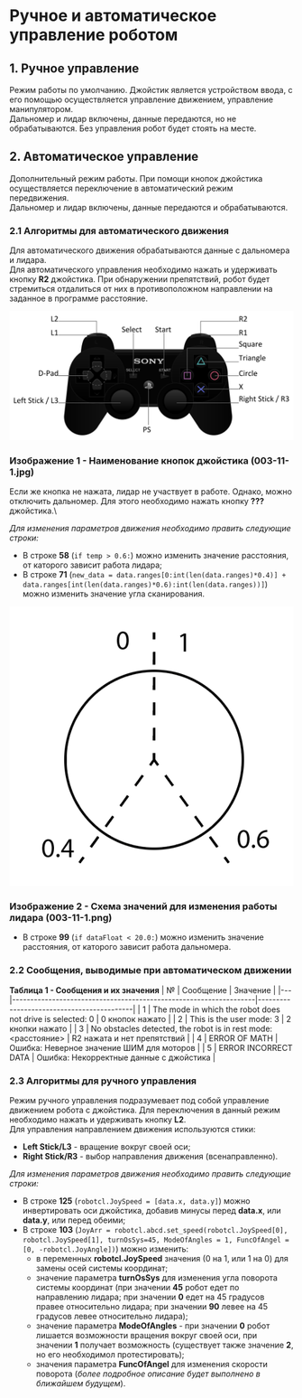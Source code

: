 # Ручное и автоматическое управление роботом

## 1. Ручное управление
Режим работы по умолчанию. Джойстик является устройством ввода, с его помощью осуществляется управление движением, управление манипулятором.\
Дальномер и лидар включены, данные передаются, но не обрабатываются. Без управления робот будет стоять на месте.


## 2. Автоматическое управление
Дополнительный режим работы. При помощи кнопок джойстика осуществляется переключение в автоматический режим передвижения.\
Дальномер и лидар включены, данные передаются и обрабатываются.

### 2.1 Алгоритмы для автоматического движения
Для автоматического движения обрабатываются данные с дальномера и лидара.\
Для автоматического управления необходимо нажать и удерживать кнопку **R2** джойстика. При обнаружении препятствий, робот будет стремиться отдалиться от них в противоположном направлении на заданное в программе расстояние.

![Image_1](https://github.com/Hedgehog0224/catkin_ws/blob/docs/Documentation/Images/Folder-3-11/003-11-1.jpg)
### Изображение 1 - Наименование кнопок джойстика (003-11-1.jpg)

Если же кнопка не нажата, лидар не участвует в работе. Однако, можно отключить дальномер. Для этого необходимо нажать кнопку **???** джойстика.\

*Для изменения параметров движения необходимо править следующие строки:*
- В строке **58** (`if temp > 0.6:`) можно изменить значение расстояния, от каторого зависит работа лидара;
- В строке **71** (`new_data = data.ranges[0:int(len(data.ranges)*0.4)] + data.ranges[int(len(data.ranges)*0.6):int(len(data.ranges))]`) можно изменить значение угла сканирования.

![Image_2](https://github.com/Hedgehog0224/catkin_ws/blob/docs/Documentation/Images/Folder-3-11/003-11-2.png)
### Изображение 2 - Схема значений для изменения работы лидара (003-11-1.png)

- В строке **99** (`if dataFloat < 20.0:`) можно изменить значение расстояния, от каторого зависит работа дальномера.

### 2.2 Сообщения, выводимые при автоматическом движении
**Таблица 1 - Сообщения и их значения**
| № | Сообщение                                                         | Значение                                  |
|---|-------------------------------------------------------------------|-------------------------------------------|
| 1 | The mode in which the robot does not drive is selected: 0         | 0 кнопок нажато                           |
| 2 | This is the user mode: 3                                          | 2 кнопки нажато                           |
| 3 | No obstacles detected, the robot is in rest mode: <расстояние>    | R2 нажата и нет препятствий               |
| 4 | ERROR OF MATH                                                     | Ошибка: Неверное значение ШИМ для моторов |
| 5 | ERROR INCORRECT DATA                                              | Ошибка: Некорректные данные с джойстика   |

### 2.3 Алгоритмы для ручного управления
Режим ручного управления подразумевает под собой управление движением робота с джойстика. Для переключения в данный режим необходимо нажать и удерживать кнопку **L2**.\
Для управления направлением движения используются стики:
- **Left Stick/L3** - вращение вокруг своей оси;
- **Right Stick/R3** - выбор направления движения (всенаправленно).

*Для изменения параметров движения необходимо править следующие строки:*
- В строке **125** (`robotcl.JoySpeed = [data.x, data.y]`) можно инвертировать оси джойстика, добавив минусы перед **data.x**, или **data.y**, или перед обеими;
- В строке **103** (`JoyArr = robotcl.abcd.set_speed(robotcl.JoySpeed[0], robotcl.JoySpeed[1], turnOsSys=45, ModeOfAngles = 1, FuncOfAngel = [0, -robotcl.JoyAngle])`) можно изменить:
    * в переменных **robotcl.JoySpeed** значения (0 на 1, или 1 на 0) для замены осей системы координат;
    * значение параметра **turnOsSys** для изменения угла поворота системы координат (при значении **45** робот едет по направлению лидара; при значении **0** едет на 45 градусов правее относительно лидара; при значении **90** левее на 45 градусов левее относительно лидара);
    * значение параметра **ModeOfAngles** - при значении **0** робот лишается возможности вращения вокруг своей оси, при значении **1** получает возможность (существует также значение **2**, но его необходимол протестировать);
    * значения параметра **FuncOfAngel** для изменения скорости поворота (*более подробное описание будет выполнено в ближайшем будущем*).